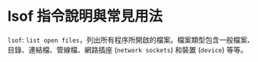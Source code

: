 # lsof 指令說明與常見用法

`lsof`: `list open files`，列出所有程序所開啟的檔案。檔案類型包含一般檔案、目錄、連結檔、管線檔、網路插座 (`network sockets`) 和裝置 (`device`) 等等。

